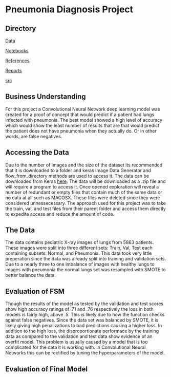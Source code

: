 

# Pneumonia Diagnosis Project

## Directory

[Data](https://github.com/RCKettel/PhaseFour_ImageClassification/tree/main/Data)

[Notebooks](https://github.com/RCKettel/PhaseFour_ImageClassification/tree/main/Notebooks)

[References](https://github.com/RCKettel/PhaseFour_ImageClassification/tree/main/References)

[Reports](https://github.com/RCKettel/PhaseFour_ImageClassification/blob/main/Reports)

[src](https://github.com/RCKettel/PhaseFour_ImageClassification/tree/main/src)

## Business Understanding
For this project a Convolutional Neural Network deep learning model was created for a proof of concept that would predict if a patient had lungs infected with pneumonia.  The best model showed a high level of accuracy which would show the least number of results that are that would predict the patient does not have pneumonia when they actually do.  Or in other words, are false negatives.

## Accessing the Data
Due to the number of images and the size of the dataset its recommended that it is downloaded to a folder and keras Image Data Generator and flow_from_directory methods are used to access it. The data can be downloaded from Keras [here](https://www.kaggle.com/paultimothymooney/chest-xray-pneumonia).  The data will be downloaded as a .zip file and will require a program to access it.  Once opened exploration will reveal a number of redundant or empty files that contain much of the same data or no data at all such as MACOSX.  These files were deleted since they were considered unnessecessary.  The approach used for this project was to take the train, val, and test files from their parent folder and access them directly to expedite access and reduce the amount of code. 

## The Data
The data contains pediatric X-ray images of lungs from 5863 patients.  These images were split into three different sets: Train, Val, Test each containing subsets: Normal, and Pneumonia.  This data took very little preperation since the data was already split into training and validation sets.  Due to a nearly three to one imbalance of images with healthy lungs to images with pneumonia the normal lungs set was resampled with SMOTE to better balance the data.

## Evaluation of FSM
Though the results of the model as tested by the validation and test scores show high accuracy ratings of .71 and .76 respectively the loss in both models is fairly high, above .5. This is likely due to how the function checks against false negatives. Since the data set was balanced by SMOTE, it is likely giving high penalizations to bad predictions causing a higher loss. In addition to the high loss, the disproportionate performace by the training data as compared to the validation and test data show evidence of an overfit model. This problem is usually caused by a model that is too complicated for the data it is working with. In Convolutional Neural Networks this can be rectified by tuning the hyperparameters of the model.

## Evaluation of Final Model







      
     
